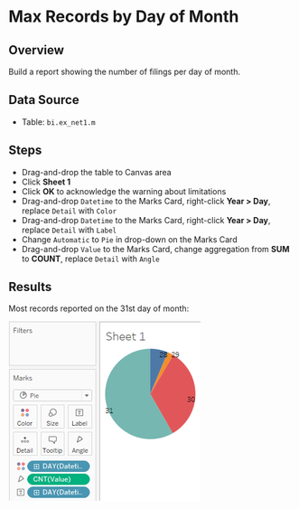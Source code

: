 # Max Records by Day of Month

## Overview

Build a report showing the number of filings per day of month.

## Data Source

* Table: `bi.ex_net1.m`

## Steps

* Drag-and-drop the table to Canvas area
* Click **Sheet 1**
* Click **OK** to acknowledge the warning about limitations
* Drag-and-drop `Datetime` to the Marks Card, right-click **Year > Day**, replace `Detail` with `Color`
* Drag-and-drop `Datetime` to the Marks Card, right-click **Year > Day**, replace `Detail` with `Label`
* Change `Automatic` to `Pie` in drop-down on the Marks Card
* Drag-and-drop `Value` to the Marks Card, change aggregation from **SUM** to **COUNT**, replace `Detail` with `Angle`

## Results

Most records reported on the 31st day of month:

![](../images/pie.png)
